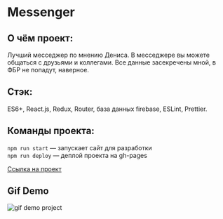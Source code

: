# Messenger
## О чём проект:
Лучший месседжер по мнению Дениса. В месседжере вы можете общаться с друзьями и коллегами. Все данные засекречены мной, в ФБР не попадут, наверное. 

## Стэк: 
ES6+, React.js, Redux, Router, база данных firebase, ESLint, Prettier.

## Команды проекта:
`npm run start` — запускает сайт для разработки <br>
`npm run deploy` — деплой проекта на gh-pages

[Ссылка на проект](https://denis-ostapenko.github.io/messenger/#/login)

## Gif Demo
![gif demo project](http://g.recordit.co/6WR8uxtRPT.gif)
